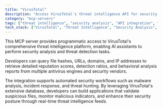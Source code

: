 ```yaml
---
title: "VirusTotal"
description: "Access VirusTotal's threat intelligence API for security analysis and threat detection workflows."
category: "mcp-servers"
tags: ["threat intelligence", "security analysis", "API integration", "malware analysis", "incident response", "threat hunting"]
tech_stack: ["VirusTotal", "Threat Intelligence", "Security Analysis", "API Integration", "Malware Detection"]
---
```


This MCP server provides programmatic access to VirusTotal's comprehensive threat intelligence platform, enabling AI assistants to perform security analysis and threat detection tasks. 

Developers can query file hashes, URLs, domains, and IP addresses to retrieve detailed reputation scores, detection ratios, and behavioral analysis reports from multiple antivirus engines and security vendors.

The integration supports automated security workflows such as malware analysis, incident response, and threat hunting. By leveraging VirusTotal's extensive database, developers can build applications that validate suspicious files, monitor malicious indicators, and enhance their security posture through real-time threat intelligence feeds.